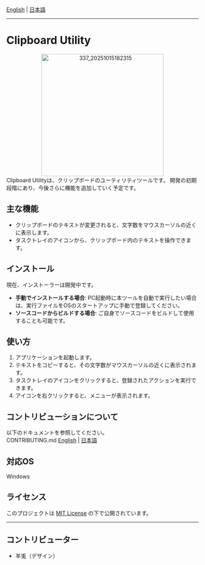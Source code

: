 [English](README.md) | [日本語](README.ja.md)

***

# Clipboard Utility
<div align="center">
  <img "width="320" height="320" alt="337_20251015182315" src="https://github.com/user-attachments/assets/25a956a8-ae64-49e5-a72d-a38216c43803" /> 
</div>
Clipboard Utilityは、クリップボードのユーティリティツールです。
開発の初期段階にあり、今後さらに機能を追加していく予定です。

## 主な機能

* クリップボードのテキストが変更されると、文字数をマウスカーソルの近くに表示します。
* タスクトレイのアイコンから、クリップボード内のテキストを操作できます。

## インストール

現在、インストーラーは開発中です。

* **手動でインストールする場合**:
    PC起動時に本ツールを自動で実行したい場合は、実行ファイルをOSのスタートアップに手動で登録してください。
* **ソースコードからビルドする場合**:
    ご自身でソースコードをビルドして使用することも可能です。

## 使い方

1.  アプリケーションを起動します。
2.  テキストをコピーすると、その文字数がマウスカーソルの近くに表示されます。
3.  タスクトレイのアイコンをクリックすると、登録されたアクションを実行できます。
4.  アイコンを右クリックすると、メニューが表示されます。


## コントリビューションについて
以下のドキュメントを参照してください。<br>
CONTRIBUTING.md
[English](/.github/CONTRIBUTING.md) | [日本語](/.github/japanese/CONTRIBUTING.ja.md)

## 対応OS
Windows

## ライセンス

このプロジェクトは [MIT License](LICENSE.txt) の下で公開されています。

---

## コントリビューター
- 羊兎（デザイン）
